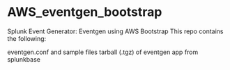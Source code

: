 # AWS_eventgen_bootstrap
Splunk Event Generator: Eventgen using AWS Bootstrap
This repo contains the following:

eventgen.conf and sample files
tarball (.tgz) of eventgen app from splunkbase
